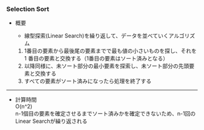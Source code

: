 ### Selection Sort
- 概要  
    - 線型探索(Linear Search)を繰り返して、データを並べていくアルゴリズム

    1. 1番目の要素から最後尾の要素までで最も値の小さいものを探し、それを 1 番目の要素と交換する（1番目の要素はソート済みとなる）
    2. 以降同様に、未ソート部分の最小要素を探索し、未ソート部分の先頭要素と交換する
    3. すべての要素がソート済みになったら処理を終了する

---

- 計算時間  
    O(n^2)  
    n-1個目の要素を確定させるまでソート済みかを確定できないため、n-1回のLinear Searchが繰り返される